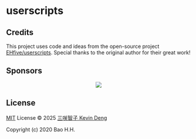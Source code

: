 # userscripts

## Credits

This project uses code and ideas from the open-source project [EHfive/userscripts](https://github.com/EHfive/userscripts). Special thanks to the original author for their great work!

## Sponsors

<p align="center">
  <a href="https://cdn.jsdelivr.net/gh/sxzz/sponsors/sponsors.svg">
    <img src='https://cdn.jsdelivr.net/gh/sxzz/sponsors/sponsors.svg'/>
  </a>
</p>

## License

[MIT](./LICENSE) License © 2025 [三咲智子 Kevin Deng](https://github.com/sxzz)

Copyright (c) 2020 Bao H.H.
